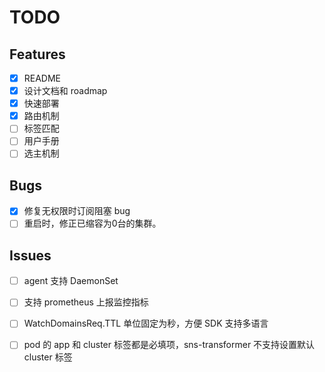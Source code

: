 # TODO

## Features

- [x] README
- [x] 设计文档和 roadmap
- [x] 快速部署
- [x] 路由机制
- [ ] 标签匹配
- [ ] 用户手册
- [ ] 选主机制

## Bugs

- [x] 修复无权限时订阅阻塞 bug
- [ ] 重启时，修正已缩容为0台的集群。

## Issues

- [ ] agent 支持 DaemonSet
- [ ] 支持 prometheus 上报监控指标
- [ ] WatchDomainsReq.TTL 单位固定为秒，方便 SDK 支持多语言
- [ ] pod 的 app 和 cluster 标签都是必填项，sns-transformer 不支持设置默认 cluster 标签

